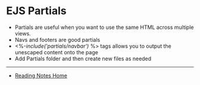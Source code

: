 # EJS Partials

- Partials are useful when you want to use the same HTML across multiple views.
- Navs and footers are good partials
- <%-*include('partials/navbar')* %> tags allows you to output the unescaped content onto the page
- Add Partials folder and then create new files as needed

---

- [Reading Notes Home](https://vektur.github.io/reading-notes/)
